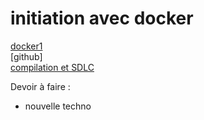 # initiation avec docker
[docker1](https://github.com/SitrakaResearchAndPOC/FormationDocker_2025) </br>
[github] </br>
[compilation et SDLC](https://github.com/SitrakaResearchAndPOC/SOURCE_AND_MAKEFILE) </br>


Devoir à faire : 
* nouvelle techno


